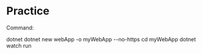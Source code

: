 # Practice

Command:

dotnet
dotnet new webApp -o myWebApp --no-https
cd myWebApp
dotnet watch run

